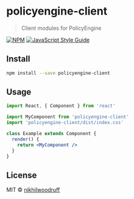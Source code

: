 # policyengine-client

> Client modules for PolicyEngine

[![NPM](https://img.shields.io/npm/v/policyengine-client.svg)](https://www.npmjs.com/package/policyengine-client) [![JavaScript Style Guide](https://img.shields.io/badge/code_style-standard-brightgreen.svg)](https://standardjs.com)

## Install

```bash
npm install --save policyengine-client
```

## Usage

```jsx
import React, { Component } from 'react'

import MyComponent from 'policyengine-client'
import 'policyengine-client/dist/index.css'

class Example extends Component {
  render() {
    return <MyComponent />
  }
}
```

## License

MIT © [nikhilwoodruff](https://github.com/nikhilwoodruff)
